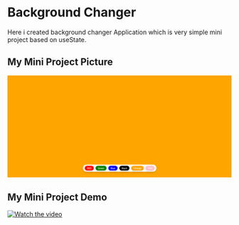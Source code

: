 # Background Changer 

Here i created background changer Application which is very simple mini project based on useState.

## My Mini Project Picture

![alt text](<Screenshot 2025-03-08 030430.png>)

## My Mini Project Demo

[![Watch the video](https://via.placeholder.com/600x300?text=Click+to+Watch)](https://drive.google.com/file/d/1JkwFZe6OO0sPvaTil8RbYZs3ITFC4LdY/view?usp=sharing)




